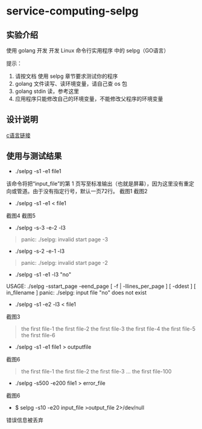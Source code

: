 # service-computing-selpg

## 实验介绍
使用 golang 开发 开发 Linux 命令行实用程序 中的 selpg（GO语言）

提示：
1. 请按文档 使用 selpg 章节要求测试你的程序
2. golang 文件读写、读环境变量，请自己查 os 包
3. golang stdin 读，参考这里
4. 应用程序只能修改自己的环境变量，不能修改父程序的环境变量



## 设计说明
[c语言链接](https://www.ibm.com/developerworks/cn/linux/shell/clutil/selpg.c)

## 使用与测试结果
 - ./selpg -s1 -e1 file1

该命令将把“input_file”的第 1 页写至标准输出（也就是屏幕），因为这里没有重定向或管道。由于没有指定行号，默认一页72行。
截图1
截图2

-  ./selpg -s1 -e1 < file1

截图4
截图5

- ./selpg -s-3 -e-2 -l3

> panic: ./selpg: invalid start page -3


- ./selpg -s-2 -e-1 -l3

> panic: ./selpg: invalid start page -2

- ./selpg -s1 -e1 -l3 "no"

USAGE: ./selpg -sstart_page -eend_page [ -f | -llines_per_page ] [ -ddest ] [ in_filename ]
panic: ./selpg: input file "no" does not exist


- ./selpg -s1 -e2 -l3 < file1

截图3

> the first file-1
the first file-2
the first file-3
the first file-4
the first file-5
the first file-6

- ./selpg -s1 -e1 file1 > outputfile

截图6

> the first file-1
the first file-2
the first file-3
...
the first file-100

- ./selpg -s500 -e200 file1 > error_file

截图6

- $ selpg -s10 -e20 input_file >output_file 2>/dev/null 

错误信息被丢弃



